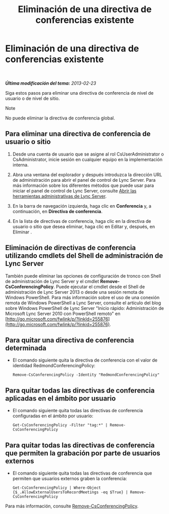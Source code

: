 ﻿---
title: Eliminación de una directiva de conferencias existente
TOCTitle: Eliminación de una directiva de conferencias existente
ms:assetid: 709ed771-790f-4bf1-a4de-b37ca5168688
ms:mtpsurl: https://technet.microsoft.com/es-es/library/JJ688089(v=OCS.15)
ms:contentKeyID: 49889225
ms.date: 01/07/2017
mtps_version: v=OCS.15
ms.translationtype: HT
---

# Eliminación de una directiva de conferencias existente

 

_**Última modificación del tema:** 2013-02-23_

Siga estos pasos para eliminar una directiva de conferencia de nivel de usuario o de nivel de sitio.


> [!NOTE]
> No puede eliminar la directiva de conferencia global.



## Para eliminar una directiva de conferencia de usuario o sitio

1.  Desde una cuenta de usuario que se asigne al rol CsUserAdministrator o CsAdministrator, inicie sesión en cualquier equipo en la implementación interna.

2.  Abra una ventana del explorador y después introduzca la dirección URL de administración para abrir el panel de control de Lync Server. Para más información sobre los diferentes métodos que puede usar para iniciar el panel de control de Lync Server, consulte [Abrir las herramientas administrativas de Lync Server](lync-server-2013-open-lync-server-administrative-tools.md).

3.  En la barra de navegación izquierda, haga clic en **Conferencia** y, a continuación, en **Directiva de conferencia**.

4.  En la lista de directivas de conferencia, haga clic en la directiva de usuario o sitio que desea eliminar, haga clic en Editar y, después, en Eliminar .

## Eliminación de directivas de conferencia utilizando cmdlets del Shell de administración de Lync Server

También puede eliminar las opciones de configuración de tronco con Shell de administración de Lync Server y el cmdlet **Remove-CsConferencingPolicy**. Puede ejecutar el cmdlet desde el Shell de administración de Lync Server 2013 o desde una sesión remota de Windows PowerShell. Para más información sobre el uso de una conexión remota de Windows PowerShell a Lync Server, consulte el artículo del blog sobre Windows PowerShell de Lync Server "Inicio rápido: Administración de Microsoft Lync Server 2010 con PowerShell remoto" en [http://go.microsoft.com/fwlink/p/?linkId=255876](http://go.microsoft.com/fwlink/p/?linkid=255876).

## Para quitar una directiva de conferencia determinada

  - El comando siguiente quita la directiva de conferencia con el valor de identidad RedmondConferencingPolicy:
    
        Remove-CsConferencingPolicy -Identity "RedmondConferencingPolicy"

## Para quitar todas las directivas de conferencia aplicadas en el ámbito por usuario

  - El comando siguiente quita todas las directivas de conferencia configuradas en el ámbito por usuario:
    
        Get-CsConferencingPolicy -Filter "tag:*" | Remove-CsConferencingPolicy

## Para quitar todas las directivas de conferencia que permiten la grabación por parte de usuarios externos

  - El comando siguiente quita todas las directivas de conferencia que permiten que usuarios externos graben la conferencia:
    
        Get-CsConferencingPolicy | Where-Object {$_.AllowExternalUsersToRecordMeetings -eq $True} | Remove-CsConferencingPolicy

Para más información, consulte [Remove-CsConferencingPolicy](remove-csconferencingpolicy.md).


